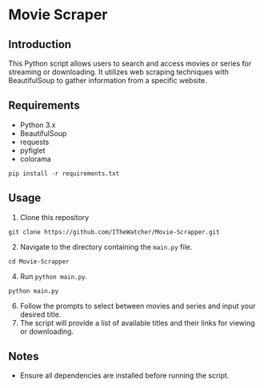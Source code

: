 # Movie Scraper

## Introduction
This Python script allows users to search and access movies or series for streaming or downloading. It utilizes web scraping techniques with BeautifulSoup to gather information from a specific website.

## Requirements
- Python 3.x
- BeautifulSoup
- requests
- pyfiglet
- colorama
```
pip install -r requirements.txt
```

## Usage
1. Clone this repository
```
git clone https://github.com/ITheWatcher/Movie-Scrapper.git
```
2. Navigate to the directory containing the `main.py` file.
```
cd Movie-Scrapper
```
4. Run `python main.py`.
```
python main.py
```
6. Follow the prompts to select between movies and series and input your desired title.
7. The script will provide a list of available titles and their links for viewing or downloading.

## Notes
- Ensure all dependencies are installed before running the script.
